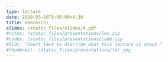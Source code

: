 ```yaml
---
type: lecture
date: 2019-05-16T8:00:00+4:30
title: Genres(2)
slides: /static_files/slides/4.pdf
#notes: /static_files/presentations/lec.zip
#codes: /static_files/presentations/code.zip
#tldr: "Short text to discribe what this lecture is about."
#thumbnail: /static_files/presentations/lec.jpg
---
```

